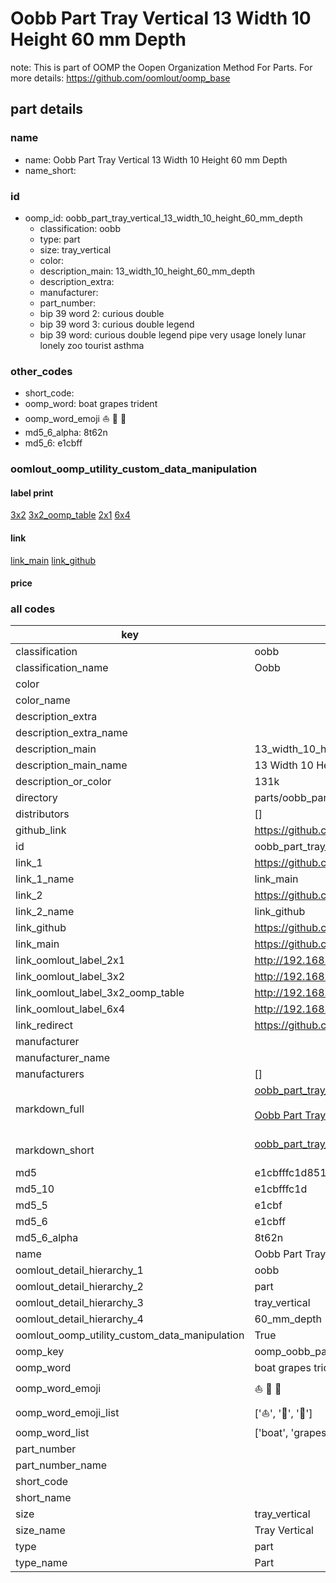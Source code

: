 # Oobb Part Tray Vertical 13 Width 10 Height 60 mm Depth  

note: This is part of OOMP the Oopen Organization Method For Parts. For more details: https://github.com/oomlout/oomp_base

##  part details
  







### name
* name: Oobb Part Tray Vertical 13 Width 10 Height 60 mm Depth
* name_short: 
### id
* oomp_id: oobb_part_tray_vertical_13_width_10_height_60_mm_depth
  * classification: oobb
  * type: part
  * size: tray_vertical
  * color: 
  * description_main: 13_width_10_height_60_mm_depth
  * description_extra: 
  * manufacturer: 
  * part_number: 
  * bip 39 word 2: curious double
  * bip 39 word 3: curious double legend
  * bip 39 word: curious double legend pipe very usage lonely lunar lonely zoo tourist asthma

### other_codes
* short_code: 
* oomp_word: boat grapes trident
* oomp_word_emoji :boat: :grapes: :trident:
* md5_6_alpha: 8t62n
* md5_6: e1cbff






### oomlout_oomp_utility_custom_data_manipulation
#### label print
[3x2](http://192.168.1.245:1112/?label=oomp%208t62n)
[3x2_oomp_table](http://192.168.1.108:1112/?label=oomp%208t62n)
[2x1](http://192.168.1.242:1112/?label=oomp%208t62n)
[6x4](http://192.168.1.55:1112/?label=oomp%208t62n)    

#### link

[link_main](https://github.com/oomlout/oomlout_oomp_version_1_messy/tree/main/parts/oobb_part_tray_vertical_13_width_10_height_60_mm_depth) [link_github](https://github.com/oomlout/oomlout_oomp_version_1_messy/tree/main/parts/oobb_part_tray_vertical_13_width_10_height_60_mm_depth)                             

#### price







### all codes 
| key | value |  
| --- | --- |  
| classification | oobb |  
| classification_name | Oobb |  
| color |  |  
| color_name |  |  
| description_extra |  |  
| description_extra_name |  |  
| description_main | 13_width_10_height_60_mm_depth |  
| description_main_name | 13 Width 10 Height 60 mm Depth |  
| description_or_color | 131k |  
| directory | parts/oobb_part_tray_vertical_13_width_10_height_60_mm_depth |  
| distributors | [] |  
| github_link | https://github.com/oomlout/oomlout_oomp_part_src/tree/main/parts/oobb_part_tray_vertical_13_width_10_height_60_mm_depth |  
| id | oobb_part_tray_vertical_13_width_10_height_60_mm_depth |  
| link_1 | https://github.com/oomlout/oomlout_oomp_version_1_messy/tree/main/parts/oobb_part_tray_vertical_13_width_10_height_60_mm_depth |  
| link_1_name | link_main |  
| link_2 | https://github.com/oomlout/oomlout_oomp_version_1_messy/tree/main/parts/oobb_part_tray_vertical_13_width_10_height_60_mm_depth |  
| link_2_name | link_github |  
| link_github | https://github.com/oomlout/oomlout_oomp_version_1_messy/tree/main/parts/oobb_part_tray_vertical_13_width_10_height_60_mm_depth |  
| link_main | https://github.com/oomlout/oomlout_oomp_version_1_messy/tree/main/parts/oobb_part_tray_vertical_13_width_10_height_60_mm_depth |  
| link_oomlout_label_2x1 | http://192.168.1.242:1112/?label=oomp%208t62n |  
| link_oomlout_label_3x2 | http://192.168.1.245:1112/?label=oomp%208t62n |  
| link_oomlout_label_3x2_oomp_table | http://192.168.1.108:1112/?label=oomp%208t62n |  
| link_oomlout_label_6x4 | http://192.168.1.55:1112/?label=oomp%208t62n |  
| link_redirect | https://github.com/oomlout/oomlout_oomp_version_1_messy/tree/main/parts/oobb_part_tray_vertical_13_width_10_height_60_mm_depth |  
| manufacturer |  |  
| manufacturer_name |  |  
| manufacturers | [] |  
| markdown_full | [oobb_part_tray_vertical_13_width_10_height_60_mm_depth](none)<br>[](none)<br>[Oobb Part Tray Vertical 13 Width 10 Height 60 Mm Depth](none)<br><br> |  
| markdown_short | [oobb_part_tray_vertical_13_width_10_height_60_mm_depth](none)<br><br> |  
| md5 | e1cbfffc1d851077be797a54ff1069af |  
| md5_10 | e1cbfffc1d |  
| md5_5 | e1cbf |  
| md5_6 | e1cbff |  
| md5_6_alpha | 8t62n |  
| name | Oobb Part Tray Vertical 13 Width 10 Height 60 mm Depth |  
| oomlout_detail_hierarchy_1 | oobb |  
| oomlout_detail_hierarchy_2 | part |  
| oomlout_detail_hierarchy_3 | tray_vertical |  
| oomlout_detail_hierarchy_4 | 60_mm_depth |  
| oomlout_oomp_utility_custom_data_manipulation | True |  
| oomp_key | oomp_oobb_part_tray_vertical_13_width_10_height_60_mm_depth |  
| oomp_word | boat grapes trident |  
| oomp_word_emoji | :boat: :grapes: :trident: |  
| oomp_word_emoji_list | [':boat:', ':grapes:', ':trident:'] |  
| oomp_word_list | ['boat', 'grapes', 'trident'] |  
| part_number |  |  
| part_number_name |  |  
| short_code |  |  
| short_name |  |  
| size | tray_vertical |  
| size_name | Tray Vertical |  
| type | part |  
| type_name | Part |  
